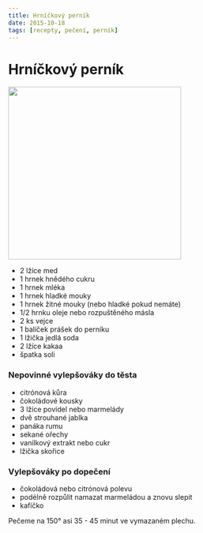 ```yaml
---
title: Hrníčkový perník
date: 2015-10-18
tags: [recepty, pečení, perník]
---
```


# Hrníčkový perník

<img src="/img/2016/10/pernik.jpg" width="350" class="right">

* 2 lžíce med
* 1 hrnek hnědého cukru
* 1 hrnek mléka
* 1 hrnek hladké mouky
* 1 hrnek žitné mouky (nebo hladké pokud nemáte)
* 1/2 hrnku oleje nebo rozpuštěného másla
* 2 ks vejce
* 1 balíček prášek do perníku
* 1 lžička jedlá soda
* 2 lžíce kakaa
* špatka soli

### Nepovinné vylepšováky do těsta

* citrónová kůra
* čokoládové kousky
* 3 lžíce povidel nebo marmelády
* dvě strouhané jablka
* panáka rumu
* sekané ořechy
* vanilkový extrakt nebo cukr
* lžička skořice

### Vylepšováky po dopečení

* čokoládová nebo citrónová polevu
* podélně rozpůlit namazat marmeládou a znovu slepit
* kafíčko

Pečeme na 150° asi 35 - 45 minut ve vymazaném plechu.
